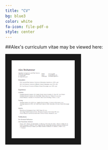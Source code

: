 ```yaml
---
title: "CV"
bg: blue3
color: white
fa-icon: file-pdf-o
style: center
---
```


##Alex's curriculum vitae may be viewed here:

<div style="center">
     <a href="http://brohammer.github.io/docs/brohammer_cv.pdf" target="_blank" onClick="_gaq.push(['_trackEvent', 'PDFs', 'Download', 'CV']);">
    <img src="img/brohammer_cv_img.png" alt="CV" title="Picture" width="200" border="20"/>
    </a>
</div>

<!---
[CV.pdf](http://brohammer.github.io/docs/brohammer_cv.pdf)
--->
